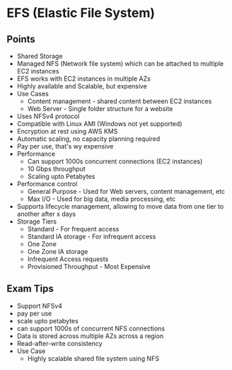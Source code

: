 # EFS (Elastic File System)

## Points

- Shared Storage
- Managed NFS (Network file system) which can be attached to multiple EC2 instances
- EFS works with EC2 instances in multiple AZs
- Highly available and Scalable, but expensive
- Use Cases
  - Content management - shared content between EC2 instances
  - Web Server - Single folder structure for a website
- Uses NFSv4 protocol
- Compatible with Linux AMI (Windows not yet supported)
- Encryption at rest using AWS KMS
- Automatic scaling, no capacity planning required
- Pay per use, that's wy expensive
- Performance
  - Can support 1000s concurrent connections (EC2 instances)
  - 10 Gbps throughput
  - Scaling upto Petabytes
- Performance control
  - General Purpose - Used for Web servers, content management, etc
  - Max I/O - Used for big data, media processing, etc
- Supports lifecycle management, allowing to move data from one tier to another after x days
- Storage Tiers
  - Standard - For frequent access
  - Standard IA storage - For infrequent access
  - One Zone
  - One Zone IA storage
  - Infrequent Access requests
  - Provisioned Throughput - Most Expensive


## Exam Tips

- Support NFSv4
- pay per use
- scale upto petabytes
- can support 1000s of concurrent NFS connections
- Data is stored across multiple AZs across a region
- Read-after-write consistency
- Use Case
  - Highly scalable shared file system using NFS
